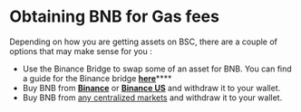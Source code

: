 # Obtaining BNB for Gas fees

Depending on how you are getting assets on BSC, there are a couple of options that may make sense for you :

* Use the Binance Bridge to swap some of an asset for BNB. You can find a guide for the Binance bridge [**here**](untitled.md#binance-bridge)****
* Buy BNB from [**Binance**](https://www.binance.com/en) or [**Binance US**](https://www.binance.us/en/home) and withdraw it to your wallet.
* Buy BNB from [any centralized markets](https://www.coingecko.com/en/coins/binance-coin#markets) and withdraw it to your wallet.

